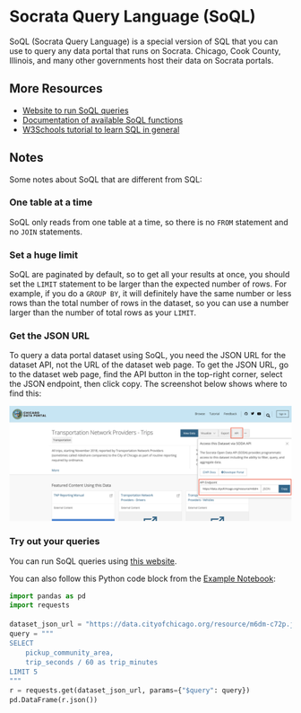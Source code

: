 # Socrata Query Language (SoQL)

SoQL (Socrata Query Language) is a special version of SQL that you can use to query any data portal that runs on Socrata. Chicago, Cook County, Illinois, and many other governments host their data on Socrata portals.

## More Resources

- [Website to run SoQL queries](https://vingkan.github.io/soql/)
- [Documentation of available SoQL functions](https://dev.socrata.com/docs/functions/)
- [W3Schools tutorial to learn SQL in general](https://www.w3schools.com/sql/)

## Notes

Some notes about SoQL that are different from SQL:

### One table at a time

SoQL only reads from one table at a time, so there is no `FROM` statement and no `JOIN` statements.

### Set a huge limit

SoQL are paginated by default, so to get all your results at once, you should set the `LIMIT` statement to be larger than the expected number of rows. For example, if you do a `GROUP BY`, it will definitely have the same number or less rows than the total number of rows in the dataset, so you can use a number larger than the number of total rows as your `LIMIT`.

### Get the JSON URL

To query a data portal dataset using SoQL, you need the JSON URL for the dataset API, not the URL of the dataset web page. To get the JSON URL, go to the dataset web page, find the API button in the top-right corner, select the JSON endpoint, then click copy. The screenshot below shows where to find this:

![Screenshot showing how to find the JSON URL for a data portal dataset](images/data_portal_json_url.png)

### Try out your queries

You can run SoQL queries using [this website](https://vingkan.github.io/soql/).

You can also follow this Python code block from the [Example Notebook](../notebooks/Example%20Notebook.ipynb):

```python
import pandas as pd
import requests

dataset_json_url = "https://data.cityofchicago.org/resource/m6dm-c72p.json"
query = """
SELECT
    pickup_community_area,
    trip_seconds / 60 as trip_minutes
LIMIT 5
"""
r = requests.get(dataset_json_url, params={"$query": query})
pd.DataFrame(r.json())
```